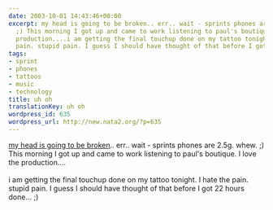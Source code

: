 ```yaml
---
date: 2003-10-01 14:43:46+00:00
excerpt: my head is going to be broken.. err.. wait - sprints phones are 2.5g. whew.
  ;) This morning I got up and came to work listening to paul's boutique. I love the
  production....i am getting the final touchup done on my tattoo tonight. I hate the
  pain. stupid pain. I guess I should have thought of that before I got 22 hou...
tags:
- sprint
- phones
- tattoos
- music
- technology
title: uh oh
translationKey: uh oh
wordpress_id: 635
wordpress_url: http://new.nata2.org/?p=635
---
```


<a href="http://www.wired.com/news/wireless/0,1382,60641,00.html">my head is going to be broken</a>.. err.. wait - sprints phones are 2.5g. whew. ;) This morning I got up and came to work listening to paul's boutique. I love the production....<br/><br/>i am getting the final touchup done on my tattoo tonight. I hate the pain. stupid pain. I guess I should have thought of that before I got 22 hours done... ;)